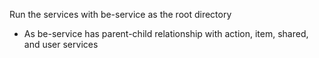 Run the services with be-service as the root directory
- As be-service has parent-child relationship with action, item, shared, and user services